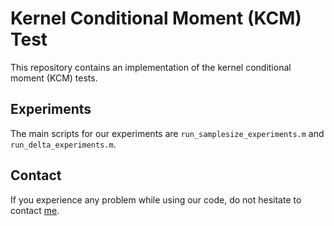 # Kernel Conditional Moment (KCM) Test

This repository contains an implementation of the kernel conditional moment (KCM) tests.

## Experiments

The main scripts for our experiments are `run_samplesize_experiments.m` and `run_delta_experiments.m`.

## Contact

If you experience any problem while using our code, do not hesitate to contact [me](mailto:krikamol@gmail.com). 

